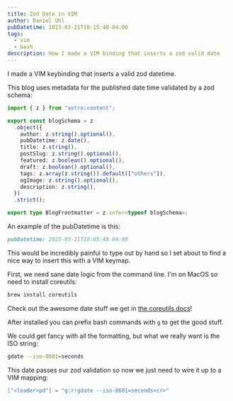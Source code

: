```yaml
---
title: Zod Date in VIM
author: Daniel Uhl
pubDatetime: 2023-03-21T10:15:40-04:00
tags:
  - vim
  - bash
description: How I made a VIM binding that inserts a zod valid date
---
```


I made a VIM keybinding that inserts a valid zod datetime.

This blog uses metadata for the published date time validated by a zod schema:

```typescript
import { z } from "astro:content";

export const blogSchema = z
  .object({
    author: z.string().optional(),
    pubDatetime: z.date(),
    title: z.string(),
    postSlug: z.string().optional(),
    featured: z.boolean().optional(),
    draft: z.boolean().optional(),
    tags: z.array(z.string()).default(["others"]),
    ogImage: z.string().optional(),
    description: z.string(),
  })
  .strict();

export type BlogFrontmatter = z.infer<typeof blogSchema>;
```

An example of the pubDatetime is this:

```markdown
pubDatetime: 2023-03-21T10:05:48-04:00
```

This would be incredibly painful to type out by hand so I set about to find a
nice way to insert this with a VIM keymap.

First, we need sane date logic from the command line. I'm on MacOS so need to
install coreutils:

```bash
brew install coreutils
```

Check out the awesome date stuff we get in [the coreutils docs](https://www.gnu.org/software/coreutils/manual/coreutils.html#date-invocation)!

After installed you can prefix bash commands with `g` to get the good stuff.

We could get fancy with all the formatting, but what we really want is the ISO
string:

```bash
gdate --iso-8601=seconds
```

This date passes our zod validation so now we just need to wire it up to a VIM
mapping:

```lua
["<leader>pd"] = "g:r!gdate --iso-8601=seconds<cr>"
```

